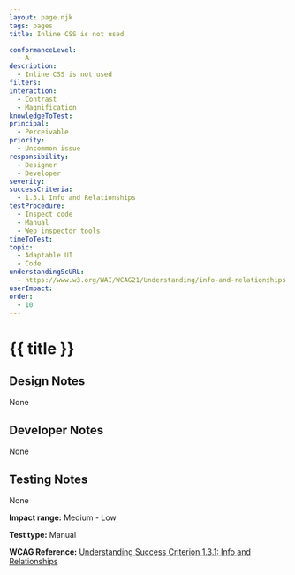 ```yaml
---
layout: page.njk
tags: pages
title: Inline CSS is not used

conformanceLevel:
  - A
description:
  - Inline CSS is not used
filters:
interaction:
  - Contrast
  - Magnification
knowledgeToTest:
principal:
  - Perceivable
priority:
  - Uncommon issue
responsibility:
  - Designer
  - Developer
severity:
successCriteria:
  - 1.3.1 Info and Relationships
testProcedure:
  - Inspect code
  - Manual
  - Web inspector tools
timeToTest:
topic:
  - Adaptable UI
  - Code
understandingScURL:
  - https://www.w3.org/WAI/WCAG21/Understanding/info-and-relationships.html
userImpact:
order:
  - 10
---
```


# {{ title }}

## Design Notes
None


## Developer Notes
None

## Testing Notes
None

**Impact range:** Medium - Low

**Test type:** Manual

**WCAG Reference:** [Understanding Success Criterion 1.3.1: Info and Relationships](https://www.w3.org/WAI/WCAG21/Understanding/info-and-relationships.html)
